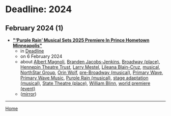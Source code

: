 # Deadline: 2024

## February 2024 (1)

 - [**"‘Purple Rain’ Musical Sets 2025 Premiere In Prince Hometown Minneapolis"**](https://deadline.com/2024/02/purple-rain-musical-prince-broadway-1235816474/)
    - in [Deadline](../../../publications/a-e/deadline/index.md)
    - on 6 February 2024
    - about [Albert Magnoli](../../../topics/albert-magnoli/index.md), [Branden Jacobs-Jenkins](../../../topics/branden-jacobs-jenkins/index.md), [Broadway (place)](../../../topics/place/broadway/index.md), [Hennepin Theatre Trust](../../../topics/hennepin-theatre-trust/index.md), [Larry Mestel](../../../topics/larry-mestel/index.md), [Lileana Blain-Cruz](../../../topics/lileana-blain-cruz/index.md), [musical](../../../topics/musical/index.md), [NorthStar Group](../../../topics/northstar-group/index.md), [Orin Wolf](../../../topics/orin-wolf/index.md), [pre-Broadway (musical)](../../../topics/musical/pre-broadway/index.md), [Primary Wave](../../../topics/primary-wave/index.md), [Primary Wave Music](../../../topics/primary-wave-music/index.md), [Purple Rain (musical)](../../../topics/musical/purple-rain/index.md), [stage adaptation (musical)](../../../topics/musical/stage-adaptation/index.md), [State Theatre (place)](../../../topics/place/state-theatre/index.md), [William Blinn](../../../topics/william-blinn/index.md), [world premiere (event)](../../../topics/event/world-premiere/index.md)
    - ([mirror](https://web.archive.org/web/*/https://deadline.com/2024/02/purple-rain-musical-prince-broadway-1235816474/))

----

[Home](../index.md)
